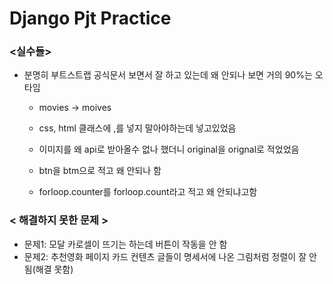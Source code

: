 # Django Pjt Practice

### <실수들>

- 분명히 부트스트랩 공식문서 보면서 잘 하고 있는데 왜 안되나 보면 거의 90%는 오타임

  - movies -> moives

  - css, html 클래스에 ,를 넣지 말아야하는데 넣고있었음

  - 이미지를 왜 api로 받아올수 없나 했더니 original을 orignal로 적었었음

  - btn을 btm으로 적고 왜 안되나 함

  - forloop.counter를 forloop.count라고 적고 왜 안되냐고함



### < 해결하지 못한 문제 >

- 문제1: 모달 카로셀이 뜨기는 하는데 버튼이 작동을 안 함
- 문제2: 추천영화 페이지 카드 컨텐츠 글들이 명세서에 나온 그림처럼 정렬이 잘 안 됨(해결 못함)